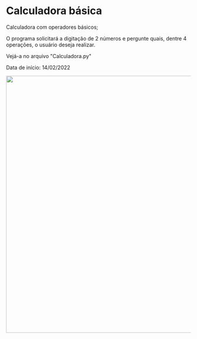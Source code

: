 # Calculadora básica
Calculadora com operadores básicos;

O programa solicitará a digitação de 2 números e pergunte quais, dentre 4 operações, o usuário deseja realizar.

Vejá-a no arquivo "Calculadora.py"

Data de início: 14/02/2022

<div align="center">
<img src="![WhatsApp Image 2022-02-14 at 21 50 28](https://user-images.githubusercontent.com/92998253/153972644-f6a69a6c-8af5-4a00-8304-fa351a08bd1d.jpeg)" width="700px" />
</div>
